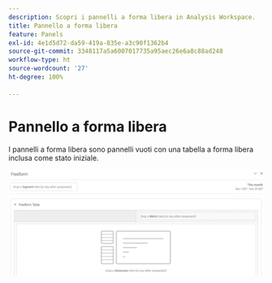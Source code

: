 ```yaml
---
description: Scopri i pannelli a forma libera in Analysis Workspace.
title: Pannello a forma libera
feature: Panels
exl-id: 4e1d5d72-da59-419a-835e-a3c90f1362b4
source-git-commit: 3348117a5a6007017735a95aec26e6a8c88ad248
workflow-type: ht
source-wordcount: '27'
ht-degree: 100%

---
```


# Pannello a forma libera

I pannelli a forma libera sono pannelli vuoti con una tabella a forma libera inclusa come stato iniziale.

![](assets/freeform-panel.png)
